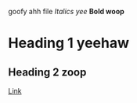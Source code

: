 goofy ahh file
*Italics yee*
**Bold woop**
# Heading 1 yeehaw
## Heading 2 zoop
[Link](https://youtu.be/s1TsnnqgkoY)
